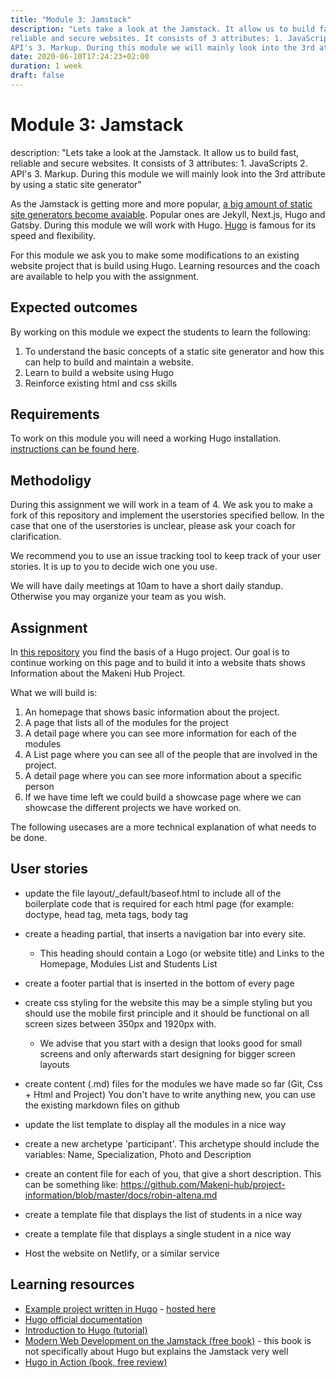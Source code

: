 ```yaml
---
title: "Module 3: Jamstack"
description: "Lets take a look at the Jamstack. It allow us to build fast,
reliable and secure websites. It consists of 3 attributes: 1. JavaScripts 2.
API's 3. Markup. During this module we will mainly look into the 3rd attribute by using a static site generator" 
date: 2020-06-10T17:24:23+02:00
duration: 1 week
draft: false
---
```


# Module 3: Jamstack
description: "Lets take a look at the Jamstack. It allow us to build fast,
reliable and secure websites. It consists of 3 attributes: 1. JavaScripts 2.
API's 3. Markup. During this module we will mainly look into the 3rd attribute by using a static site generator" 

As the Jamstack is getting more and more popular, [a big amount of static site generators become avaiable](https://www.staticgen.com/). Popular ones are Jekyll, Next.js, Hugo and Gatsby. During this module we will work with Hugo. [Hugo](https://gohugo.io/) is famous for its speed and flexibility.

For this module we ask you to make some modifications to an existing website
project that is build using Hugo. Learning resources and the coach are available
to help you with the assignment.

## Expected outcomes
By working on this module we expect the students to learn the following:

1. To understand the basic concepts of a static site generator and how this can
   help to build and maintain a website.
2. Learn to build a website using Hugo
3. Reinforce existing html and css skills

## Requirements
To work on this module you will need a working Hugo installation. [instructions
can be found here](https://gohugo.io/getting-started/installing/).

## Methodoligy
During this assignment we will work in a team of 4. We ask you to make a fork of
this repository and implement the userstories specified bellow. In the case that
one of the userstories is unclear, please ask your coach for clarification.

We recommend you to use an issue tracking tool to keep track of your user
stories. It is up to you to decide wich one you use. 

We will have daily meetings at 10am to have a short daily standup. Otherwise you
may organize your team as you wish.

## Assignment 
In [this repository](https://github.com/Makeni-hub/learn-hugo) you find the
basis of a Hugo project. Our goal is to continue working on this page and to
build it into a website thats shows Information about the Makeni Hub Project. 

What we will build is:

1. An homepage that shows basic information about the project.
2. A page that lists all of the modules for the project
3. A detail page where you can see more information for each of the modules
4. A List page where you can see all of the people that are involved in the
   project.
5. A detail page where you can see more information about a specific person
6. If we have time left we could build a showcase page where we can showcase the
   different projects we have worked on.

The following usecases are a more technical explanation of what needs to be
done.

## User stories

- update the file layout/_default/baseof.html to include all of the boilerplate
  code that is required for each html page (for example: doctype, head tag, meta
  tags, body tag

- create a heading partial, that inserts a navigation bar into every site.

    - This heading should contain a Logo (or website title) and Links to the
      Homepage, Modules List and Students List

- create a footer partial that is inserted in the bottom of every page

- create css styling for the website this may be a simple styling but you should
  use the mobile first principle and it should be functional on all screen
  sizes between 350px and 1920px with.
  - We advise that you start with a design that looks good for small screens and
    only afterwards start designing for bigger screen layouts

- create content (.md) files for the modules we have made so far (Git, Css +
  Html and Project) You don't have to write anything new, you can use the
  existing markdown files on github

- update the list template to display all the modules in a nice way

- create a new archetype 'participant'. This archetype should include the
  variables: Name, Specialization, Photo and Description

- create an content file for each of you, that give a short description. This
  can be something like: https://github.com/Makeni-hub/project-information/blob/master/docs/robin-altena.md

- create a template file that displays the list of students in a nice way

- create a template file that displays a single student in a nice way

- Host the website on Netlify, or a similar service


## Learning resources

- [Example project written in Hugo](https://github.com/Makeni-hub/landingpage) -
  [hosted here](https://happy-kilby-97e5f7.netlify.app/)
- [Hugo official documentation](https://gohugo.io/documentation/)
- [Introduction to Hugo (tutorial)](https://www.mikedane.com/static-site-generators/hugo/)
- [Modern Web Development on the Jamstack (free book)](https://www.netlify.com/pdf/oreilly-modern-web-development-on-the-jamstack.pdf) - this book is not specifically about Hugo but explains the Jamstack very well
- [Hugo in Action (book, free review)](https://www.manning.com/books/hugo-in-action)

